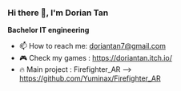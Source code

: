 ### Hi there 👋, I'm Dorian Tan

**Bachelor IT engineering**

- 📫 How to reach me: doriantan7@gmail.com
- 🎮 Check my games : https://doriantan.itch.io/
- 🔥 Main project : Firefighter_AR --> https://github.com/Yuminax/Firefighter_AR
<!--
**Yuminax/Yuminax** is a ✨ _special_ ✨ repository because its `README.md` (this file) appears on your GitHub profile.

Here are some ideas to get you started:

- 🔭 I’m currently working on ...
- 🌱 I’m currently learning ...
- 👯 I’m looking to collaborate on ...
- 🤔 I’m looking for help with ...
- 💬 Ask me about ...
- 📫 How to reach me: ...
- 😄 Pronouns: ...
- ⚡ Fun fact: ...
-->
